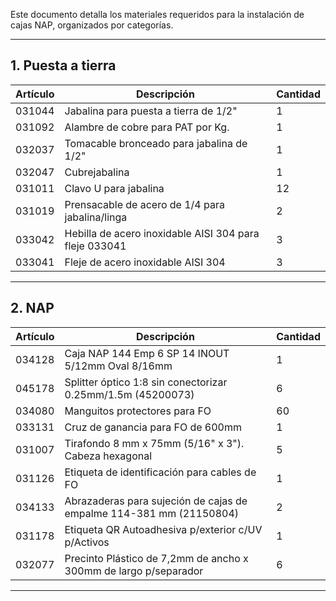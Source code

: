Este documento detalla los materiales requeridos para la instalación de cajas NAP, organizados por categorías.

---

## 1. Puesta a tierra

| Artículo | Descripción | Cantidad |
| --- | --- | --- |
| 031044 | Jabalina para puesta a tierra de 1/2" | 1 |
| 031092 | Alambre de cobre para PAT por Kg. | 1 |
| 032037 | Tomacable bronceado para jabalina de 1/2" | 1 |
| 032047 | Cubrejabalina | 1 |
| 031011 | Clavo U para jabalina | 12 |
| 031019 | Prensacable de acero de 1/4 para jabalina/linga | 2 |
| 033042 | Hebilla de acero inoxidable AISI 304 para fleje 033041 | 3 |
| 033041 | Fleje de acero inoxidable AISI 304 | 3 |

---

## 2. NAP

| Artículo | Descripción | Cantidad |
| --- | --- | --- |
| 034128 | Caja NAP 144 Emp 6 SP 14 INOUT 5/12mm Oval 8/16mm | 1 |
| 045178 | Splitter óptico 1:8 sin conectorizar 0.25mm/1.5m (45200073) | 6 |
| 034080 | Manguitos protectores para FO | 60 |
| 033131 | Cruz de ganancia para FO de 600mm | 1 |
| 031007 | Tirafondo 8 mm x 75mm (5/16" x 3"). Cabeza hexagonal | 5 |
| 031126 | Etiqueta de identificación para cables de FO | 1 |
| 034133 | Abrazaderas para sujeción de cajas de empalme 114-381 mm (21150804) | 2 |
| 031178 | Etiqueta QR Autoadhesiva p/exterior c/UV p/Activos | 1 |
| 032077 | Precinto Plástico de 7,2mm de ancho x 300mm de largo p/separador | 6 |

---

